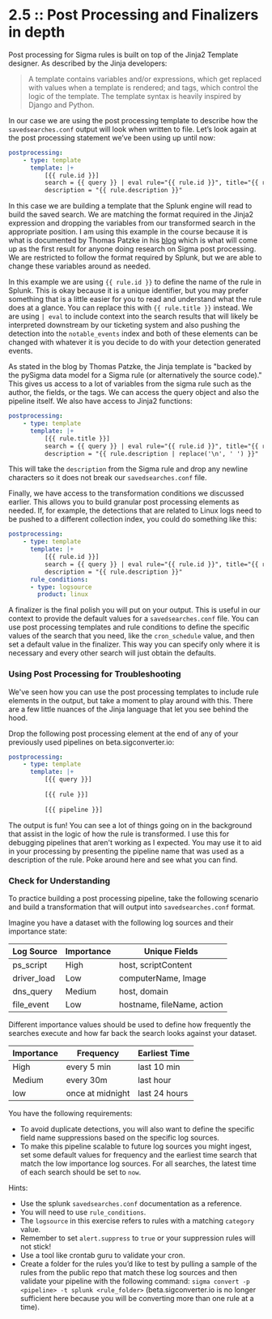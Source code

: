 # 2.5 :: Post Processing and Finalizers in depth

Post processing for Sigma rules is built on top of the Jinja2 Template designer. As described by the Jinja developers:

> A template contains variables and/or expressions, which get replaced with values when a template is rendered; and tags, which control the logic of the template. The template syntax is heavily inspired by Django and Python.

In our case we are using the post processing template to describe how the `savedsearches.conf` output will look when written to file. Let’s look again at the post processing statement we’ve been using up until now:

```yaml
postprocessing:
    - type: template
      template: |+
          [{{ rule.id }}]
          search = {{ query }} | eval rule="{{ rule.id }}", title="{{ rule.title }}" | collect index=notable_events
          description = "{{ rule.description }}"
```

In this case we are building a template that the Splunk engine will read to build the saved search. We are matching the format required in the Jinja2 expression and dropping the variables from our transformed search in the appropriate position. I am using this example in the course because it is what is documented by Thomas Patzke in his [blog](https://blog.sigmahq.io/introducing-query-post-processing-and-output-finalization-to-processing-pipelines-4bfe74087ac1) which is what will come up as the first result for anyone doing research on Sigma post processing. We are restricted to follow the format required by Splunk, but we are able to change these variables around as needed.

In this example we are using `{{ rule.id }}` to define the name of the rule in Splunk. This is okay because it is a unique identifier, but you may prefer something that is a little easier for you to read and understand what the rule does at a glance. You can replace this with `{{ rule.title }}` instead. We are using `| eval` to include context into the search results that will likely be interpreted downstream by our ticketing system and also pushing the detection into the `notable_events` index and both of these elements can be changed with whatever it is you decide to do with your detection generated events.

As stated in the blog by Thomas Patzke, the Jinja template is "backed by the pySigma data model for a Sigma rule (or alternatively the source code)." This gives us access to a lot of variables from the sigma rule such as the author, the fields, or the tags. We can access the query object and also the pipeline itself. We also have access to Jinja2 functions:

```yaml
postprocessing:
    - type: template
      template: |+
          [{{ rule.title }}]
          search = {{ query }} | eval rule="{{ rule.id }}", title="{{ rule.title }}" | collect index=notable_events addinfo=True source="{{ rule.id }}"
          description = "{{ rule.description | replace('\n', ' ') }}"
```

This will take the `description` from the Sigma rule and drop any newline characters so it does not break our `savedsearches.conf` file.

Finally, we have access to the transformation conditions we discussed earlier. This allows you to build granular post processing elements as needed. If, for example, the detections that are related to Linux logs need to be pushed to a different collection index, you could do something like this:

```yaml
postprocessing:
    - type: template
      template: |+
          [{{ rule.id }}]
          search = {{ query }} | eval rule="{{ rule.id }}", title="{{ rule.title }}" | collect index=linux_notable_events
          description = "{{ rule.description }}"
      rule_conditions:
      - type: logsource
        product: linux
```

A finalizer is the final polish you will put on your output. This is useful in our context to provide the default values for a `savedsearches.conf` file. You can use post processing templates and rule conditions to define the specific values of the search that you need, like the `cron_schedule` value, and then set a default value in the finalizer. This way you can specify only where it is necessary and every other search will just obtain the defaults.

### Using Post Processing for Troubleshooting

We've seen how you can use the post processing templates to include rule elements in the output, but take a moment to play around with this. There are a few little nuances of the Jinja language that let you see behind the hood.

Drop the following post processing element at the end of any of your previously used pipelines on beta.sigconverter.io:

```yaml
postprocessing:
    - type: template
      template: |+
          [{{ query }}]
        
          [{{ rule }}]
        
          [{{ pipeline }}]
```

The output is fun! You can see a lot of things going on in the background that assist in the logic of how the rule is transformed. I use this for debugging pipelines that aren't working as I expected. You may use it to aid in your processing by presenting the pipeline name that was used as a description of the rule. Poke around here and see what you can find.

### Check for Understanding

To practice building a post processing pipeline, take the following scenario and build a transformation that will output into `savedsearches.conf` format.

Imagine you have a dataset with the following log sources and their importance state:

| Log Source | Importance | Unique Fields |
|--|--|--|
| ps_script | High | host, scriptContent |
| driver_load | Low | computerName, Image |
| dns_query | Medium | host, domain |
| file_event | Low | hostname, fileName, action |

Different importance values should be used to define how frequently the searches execute and how far back the search looks against your dataset.

| Importance | Frequency | Earliest Time |
|--|--|--|
| High | every 5 min | last 10 min |
| Medium | every 30m | last hour |
| low | once at midnight | last 24 hours |

You have the following requirements:

- To avoid duplicate detections, you will also want to define the specific field name suppressions based on the specific log sources.
- To make this pipeline scalable to future log sources you might ingest, set some default values for frequency and the earliest time search that match the low importance log sources. For all searches, the latest time of each search should be set to `now`.

Hints:

- Use the splunk `savedsearches.conf` documentation as a reference.
- You will need to use `rule_conditions`.
- The `logsource` in this exercise refers to rules with a matching `category` value.
- Remember to set `alert.suppress` to `true` or your suppression rules will not stick!
- Use a tool like crontab guru to validate your cron.
- Create a folder for the rules you’d like to test by pulling a sample of the rules from the public repo that match these log sources and then validate your pipeline with the following command: `sigma convert -p <pipeline> -t splunk <rule_folder>` (beta.sigconverter.io is no longer sufficient here because you will be converting more than one rule at a time).

